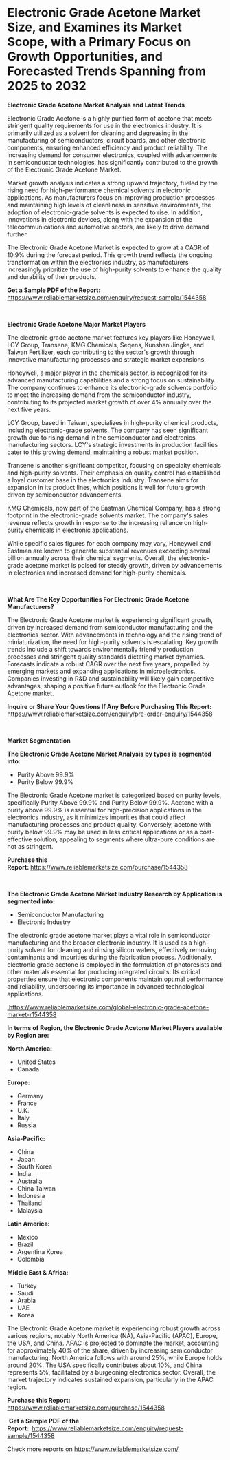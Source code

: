 <p><h1>Electronic Grade Acetone Market Size, and Examines its Market Scope, with a Primary Focus on Growth Opportunities, and Forecasted Trends Spanning from 2025 to 2032</h1></p><p><strong>Electronic Grade Acetone Market Analysis and Latest Trends</strong></p>
<p><p>Electronic Grade Acetone is a highly purified form of acetone that meets stringent quality requirements for use in the electronics industry. It is primarily utilized as a solvent for cleaning and degreasing in the manufacturing of semiconductors, circuit boards, and other electronic components, ensuring enhanced efficiency and product reliability. The increasing demand for consumer electronics, coupled with advancements in semiconductor technologies, has significantly contributed to the growth of the Electronic Grade Acetone Market.</p><p>Market growth analysis indicates a strong upward trajectory, fueled by the rising need for high-performance chemical solvents in electronic applications. As manufacturers focus on improving production processes and maintaining high levels of cleanliness in sensitive environments, the adoption of electronic-grade solvents is expected to rise. In addition, innovations in electronic devices, along with the expansion of the telecommunications and automotive sectors, are likely to drive demand further.</p><p>The Electronic Grade Acetone Market is expected to grow at a CAGR of 10.9% during the forecast period. This growth trend reflects the ongoing transformation within the electronics industry, as manufacturers increasingly prioritize the use of high-purity solvents to enhance the quality and durability of their products.</p></p>
<p><strong>Get a Sample PDF of the Report:&nbsp;</strong> <a href="https://www.reliablemarketsize.com/enquiry/request-sample/1544358?utm_campaign=3104&utm_medium=2&utm_source=Github&utm_content=ia&utm_term=02042025&utm_id=electronic-grade-acetone">https://www.reliablemarketsize.com/enquiry/request-sample/1544358</a></p>
<p>&nbsp;</p>
<p><strong>Electronic Grade Acetone Major Market Players</strong></p>
<p><p>The electronic grade acetone market features key players like Honeywell, LCY Group, Transene, KMG Chemicals, Seqens, Kunshan Jingke, and Taiwan Fertilizer, each contributing to the sector's growth through innovative manufacturing processes and strategic market expansions.</p><p>Honeywell, a major player in the chemicals sector, is recognized for its advanced manufacturing capabilities and a strong focus on sustainability. The company continues to enhance its electronic-grade solvents portfolio to meet the increasing demand from the semiconductor industry, contributing to its projected market growth of over 4% annually over the next five years.</p><p>LCY Group, based in Taiwan, specializes in high-purity chemical products, including electronic-grade solvents. The company has seen significant growth due to rising demand in the semiconductor and electronics manufacturing sectors. LCY's strategic investments in production facilities cater to this growing demand, maintaining a robust market position.</p><p>Transene is another significant competitor, focusing on specialty chemicals and high-purity solvents. Their emphasis on quality control has established a loyal customer base in the electronics industry. Transene aims for expansion in its product lines, which positions it well for future growth driven by semiconductor advancements.</p><p>KMG Chemicals, now part of the Eastman Chemical Company, has a strong footprint in the electronic-grade solvents market. The company's sales revenue reflects growth in response to the increasing reliance on high-purity chemicals in electronic applications. </p><p>While specific sales figures for each company may vary, Honeywell and Eastman are known to generate substantial revenues exceeding several billion annually across their chemical segments. Overall, the electronic-grade acetone market is poised for steady growth, driven by advancements in electronics and increased demand for high-purity chemicals.</p></p>
<p>&nbsp;</p>
<p><strong>What Are The Key Opportunities For Electronic Grade Acetone Manufacturers?</strong></p>
<p><p>The Electronic Grade Acetone market is experiencing significant growth, driven by increased demand from semiconductor manufacturing and the electronics sector. With advancements in technology and the rising trend of miniaturization, the need for high-purity solvents is escalating. Key growth trends include a shift towards environmentally friendly production processes and stringent quality standards dictating market dynamics. Forecasts indicate a robust CAGR over the next five years, propelled by emerging markets and expanding applications in microelectronics. Companies investing in R&D and sustainability will likely gain competitive advantages, shaping a positive future outlook for the Electronic Grade Acetone market.</p></p>
<p><strong>Inquire or Share Your Questions If Any Before Purchasing This Report:</strong> <a href="https://www.reliablemarketsize.com/enquiry/pre-order-enquiry/1544358?utm_campaign=3104&utm_medium=2&utm_source=Github&utm_content=ia&utm_term=02042025&utm_id=electronic-grade-acetone">https://www.reliablemarketsize.com/enquiry/pre-order-enquiry/1544358</a></p>
<p>&nbsp;</p>
<p><strong>Market Segmentation</strong></p>
<p><strong>The Electronic Grade Acetone Market Analysis by types is segmented into:</strong></p>
<p><ul><li>Purity Above 99.9%</li><li>Purity Below 99.9%</li></ul></p>
<p><p>The Electronic Grade Acetone market is categorized based on purity levels, specifically Purity Above 99.9% and Purity Below 99.9%. Acetone with a purity above 99.9% is essential for high-precision applications in the electronics industry, as it minimizes impurities that could affect manufacturing processes and product quality. Conversely, acetone with purity below 99.9% may be used in less critical applications or as a cost-effective solution, appealing to segments where ultra-pure conditions are not as stringent.</p></p>
<p><strong>Purchase this Report:&nbsp;</strong><a href="https://www.reliablemarketsize.com/purchase/1544358?utm_campaign=3104&utm_medium=2&utm_source=Github&utm_content=ia&utm_term=02042025&utm_id=electronic-grade-acetone">https://www.reliablemarketsize.com/purchase/1544358</a></p>
<p>&nbsp;</p>
<p><strong>The Electronic Grade Acetone Market Industry Research by Application is segmented into:</strong></p>
<p><ul><li>Semiconductor Manufacturing</li><li>Electronic Industry</li></ul></p>
<p><p>The electronic grade acetone market plays a vital role in semiconductor manufacturing and the broader electronic industry. It is used as a high-purity solvent for cleaning and rinsing silicon wafers, effectively removing contaminants and impurities during the fabrication process. Additionally, electronic grade acetone is employed in the formulation of photoresists and other materials essential for producing integrated circuits. Its critical properties ensure that electronic components maintain optimal performance and reliability, underscoring its importance in advanced technological applications.</p></p>
<p><a href="https://www.reliablemarketsize.com/global-electronic-grade-acetone-market-r1544358?utm_campaign=3104&utm_medium=2&utm_source=Github&utm_content=ia&utm_term=02042025&utm_id=electronic-grade-acetone">&nbsp;https://www.reliablemarketsize.com/global-electronic-grade-acetone-market-r1544358</a></p>
<p><strong>In terms of Region, the Electronic Grade Acetone Market Players available by Region are:</strong></p>
<p>
    <p> <strong> North America: </strong>
        <ul>
            <li>United States</li>
            <li>Canada</li>
        </ul>
        </p> 
    <p> <strong> Europe: </strong>
        <ul>
            <li>Germany</li>
            <li>France</li>
            <li>U.K.</li>
            <li>Italy</li>
            <li>Russia</li>
        </ul>
        </p> 
    <p> <strong> Asia-Pacific: </strong>
        <ul>
            <li>China</li>
            <li>Japan</li>
            <li>South Korea</li>
            <li>India</li>
            <li>Australia</li>
            <li>China Taiwan</li>
            <li>Indonesia</li>
            <li>Thailand</li>
            <li>Malaysia</li>
        </ul>
        </p> 
    <p> <strong> Latin America: </strong>
        <ul>
            <li>Mexico</li>
            <li>Brazil</li>
            <li>Argentina Korea</li>
            <li>Colombia</li>
        </ul>
        </p> 
    <p> <strong> Middle East & Africa: </strong>
        <ul>
            <li>Turkey</li>
            <li>Saudi</li>
            <li>Arabia</li>
            <li>UAE</li>
            <li>Korea</li>
        </ul>
    </p>
    </p>
<p><p>The Electronic Grade Acetone market is experiencing robust growth across various regions, notably North America (NA), Asia-Pacific (APAC), Europe, the USA, and China. APAC is projected to dominate the market, accounting for approximately 40% of the share, driven by increasing semiconductor manufacturing. North America follows with around 25%, while Europe holds around 20%. The USA specifically contributes about 10%, and China represents 5%, facilitated by a burgeoning electronics sector. Overall, the market trajectory indicates sustained expansion, particularly in the APAC region.</p></p>
<p><strong>Purchase this Report: </strong><a href="https://www.reliablemarketsize.com/purchase/1544358?utm_campaign=3104&utm_medium=2&utm_source=Github&utm_content=ia&utm_term=02042025&utm_id=electronic-grade-acetone">https://www.reliablemarketsize.com/purchase/1544358</a></p>
<p>&nbsp;<strong>Get a Sample PDF of the Report:&nbsp;&nbsp;</strong><a href="https://www.reliablemarketsize.com/enquiry/request-sample/1544358?utm_campaign=3104&utm_medium=2&utm_source=Github&utm_content=ia&utm_term=02042025&utm_id=electronic-grade-acetone">https://www.reliablemarketsize.com/enquiry/request-sample/1544358</a></p>
<p><strong></strong></p>
<p>Check more reports on <a href="https://www.reliablemarketsize.com/?utm_campaign=3104&utm_medium=2&utm_source=Github&utm_content=ia&utm_term=02042025&utm_id=electronic-grade-acetone">https://www.reliablemarketsize.com/</a></p>